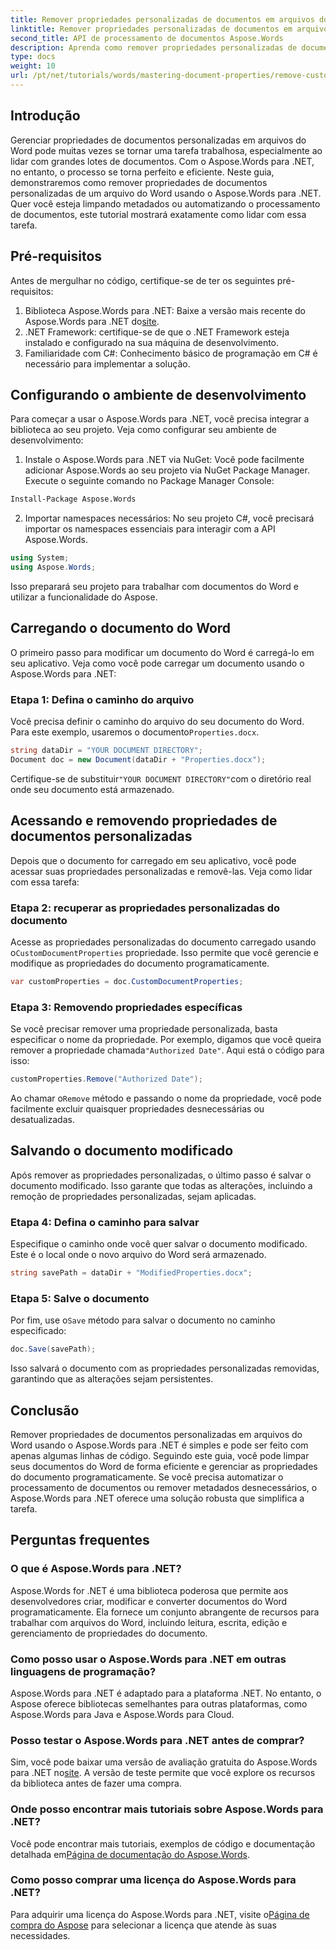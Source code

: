 ```yaml
---
title: Remover propriedades personalizadas de documentos em arquivos do Word
linktitle: Remover propriedades personalizadas de documentos em arquivos do Word
second_title: API de processamento de documentos Aspose.Words
description: Aprenda como remover propriedades personalizadas de documentos de arquivos do Word usando o Aspose.Words para .NET. Este guia detalhado fornece instruções passo a passo para limpar metadados de documentos de forma eficiente, economizando tempo no gerenciamento e automação de documentos.
type: docs
weight: 10
url: /pt/net/tutorials/words/mastering-document-properties/remove-custom-document-properties-in-word-files/
---
```

## Introdução

Gerenciar propriedades de documentos personalizadas em arquivos do Word pode muitas vezes se tornar uma tarefa trabalhosa, especialmente ao lidar com grandes lotes de documentos. Com o Aspose.Words para .NET, no entanto, o processo se torna perfeito e eficiente. Neste guia, demonstraremos como remover propriedades de documentos personalizadas de um arquivo do Word usando o Aspose.Words para .NET. Quer você esteja limpando metadados ou automatizando o processamento de documentos, este tutorial mostrará exatamente como lidar com essa tarefa.

## Pré-requisitos

Antes de mergulhar no código, certifique-se de ter os seguintes pré-requisitos:

1.  Biblioteca Aspose.Words para .NET: Baixe a versão mais recente do Aspose.Words para .NET do[site](https://releases.aspose.com/words/net/).
2. .NET Framework: certifique-se de que o .NET Framework esteja instalado e configurado na sua máquina de desenvolvimento.
3. Familiaridade com C#: Conhecimento básico de programação em C# é necessário para implementar a solução.

## Configurando o ambiente de desenvolvimento

Para começar a usar o Aspose.Words para .NET, você precisa integrar a biblioteca ao seu projeto. Veja como configurar seu ambiente de desenvolvimento:

1. Instale o Aspose.Words para .NET via NuGet:
   Você pode facilmente adicionar Aspose.Words ao seu projeto via NuGet Package Manager. Execute o seguinte comando no Package Manager Console:

```bash
Install-Package Aspose.Words
```

2. Importar namespaces necessários:
   No seu projeto C#, você precisará importar os namespaces essenciais para interagir com a API Aspose.Words.
   
```csharp
using System;
using Aspose.Words;
```

Isso preparará seu projeto para trabalhar com documentos do Word e utilizar a funcionalidade do Aspose.

## Carregando o documento do Word

O primeiro passo para modificar um documento do Word é carregá-lo em seu aplicativo. Veja como você pode carregar um documento usando o Aspose.Words para .NET:

### Etapa 1: Defina o caminho do arquivo

 Você precisa definir o caminho do arquivo do seu documento do Word. Para este exemplo, usaremos o documento`Properties.docx`.

```csharp
string dataDir = "YOUR DOCUMENT DIRECTORY";
Document doc = new Document(dataDir + "Properties.docx");
```

 Certifique-se de substituir`"YOUR DOCUMENT DIRECTORY"`com o diretório real onde seu documento está armazenado.

## Acessando e removendo propriedades de documentos personalizadas

Depois que o documento for carregado em seu aplicativo, você pode acessar suas propriedades personalizadas e removê-las. Veja como lidar com essa tarefa:

### Etapa 2: recuperar as propriedades personalizadas do documento

 Acesse as propriedades personalizadas do documento carregado usando o`CustomDocumentProperties` propriedade. Isso permite que você gerencie e modifique as propriedades do documento programaticamente.

```csharp
var customProperties = doc.CustomDocumentProperties;
```

### Etapa 3: Removendo propriedades específicas

 Se você precisar remover uma propriedade personalizada, basta especificar o nome da propriedade. Por exemplo, digamos que você queira remover a propriedade chamada`"Authorized Date"`. Aqui está o código para isso:

```csharp
customProperties.Remove("Authorized Date");
```

 Ao chamar o`Remove` método e passando o nome da propriedade, você pode facilmente excluir quaisquer propriedades desnecessárias ou desatualizadas.

## Salvando o documento modificado

Após remover as propriedades personalizadas, o último passo é salvar o documento modificado. Isso garante que todas as alterações, incluindo a remoção de propriedades personalizadas, sejam aplicadas.

### Etapa 4: Defina o caminho para salvar

Especifique o caminho onde você quer salvar o documento modificado. Este é o local onde o novo arquivo do Word será armazenado.

```csharp
string savePath = dataDir + "ModifiedProperties.docx";
```

### Etapa 5: Salve o documento

 Por fim, use o`Save` método para salvar o documento no caminho especificado:

```csharp
doc.Save(savePath);
```

Isso salvará o documento com as propriedades personalizadas removidas, garantindo que as alterações sejam persistentes.

## Conclusão

Remover propriedades de documentos personalizadas em arquivos do Word usando o Aspose.Words para .NET é simples e pode ser feito com apenas algumas linhas de código. Seguindo este guia, você pode limpar seus documentos do Word de forma eficiente e gerenciar as propriedades do documento programaticamente. Se você precisa automatizar o processamento de documentos ou remover metadados desnecessários, o Aspose.Words para .NET oferece uma solução robusta que simplifica a tarefa.

## Perguntas frequentes

### O que é Aspose.Words para .NET?

Aspose.Words for .NET é uma biblioteca poderosa que permite aos desenvolvedores criar, modificar e converter documentos do Word programaticamente. Ela fornece um conjunto abrangente de recursos para trabalhar com arquivos do Word, incluindo leitura, escrita, edição e gerenciamento de propriedades do documento.

### Como posso usar o Aspose.Words para .NET em outras linguagens de programação?

Aspose.Words para .NET é adaptado para a plataforma .NET. No entanto, o Aspose oferece bibliotecas semelhantes para outras plataformas, como Aspose.Words para Java e Aspose.Words para Cloud.

### Posso testar o Aspose.Words para .NET antes de comprar?

 Sim, você pode baixar uma versão de avaliação gratuita do Aspose.Words para .NET no[site](https://releases.aspose.com/). A versão de teste permite que você explore os recursos da biblioteca antes de fazer uma compra.

### Onde posso encontrar mais tutoriais sobre Aspose.Words para .NET?

 Você pode encontrar mais tutoriais, exemplos de código e documentação detalhada em[Página de documentação do Aspose.Words](https://reference.aspose.com/words/net/).

### Como posso comprar uma licença do Aspose.Words para .NET?

Para adquirir uma licença do Aspose.Words para .NET, visite o[Página de compra do Aspose](https://purchase.aspose.com/buy) para selecionar a licença que atende às suas necessidades.